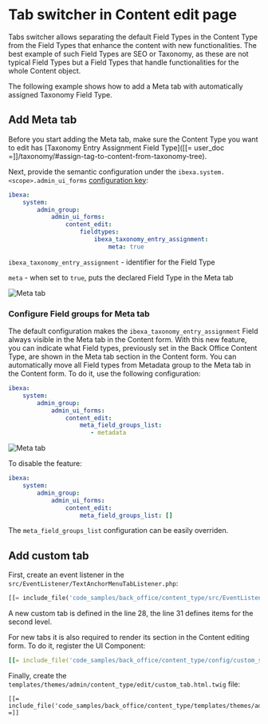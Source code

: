 # Tab switcher in Content edit page

Tabs switcher allows separating the default Field Types in the Content Type from the Field Types that enhance the content with new functionalities.
The best example of such Field Types are SEO or Taxonomy, as these are not typical Field Types but a Field Types that handle functionalities for the whole Content object.

The following example shows how to add a Meta tab with automatically assigned Taxonomy Field Type.

## Add Meta tab

Before you start adding the Meta tab, make sure the Content Type you want to edit has [Taxonomy Entry Assignment Field Type]([[= user_doc =]]/taxonomy/#assign-tag-to-content-from-taxonomy-tree).

Next, provide the semantic configuration under the `ibexa.system.<scope>.admin_ui_forms` [configuration key](configuration.md#configuration-files):

```yaml
ibexa:
    system:
        admin_group:
            admin_ui_forms:
                content_edit:
                    fieldtypes:
                        ibexa_taxonomy_entry_assignment:
                            meta: true

```

`ibexa_taxonomy_entry_assignment` - identifier for the Field Type

`meta` - when set to `true`, puts the declared Field Type in the Meta tab

![Meta tab](tab_switcher.png)


### Configure Field groups for Meta tab

The default configuration makes the `ibexa_taxonomy_entry_assignment` Field always visible in the Meta tab in the Content form. 
With this new feature, you can indicate what Field types, previously set in the Back Office Content Type, are shown in the Meta tab section in the Content form. 
You can automatically move all Field types from Metadata group to the Meta tab in the Content form.
To do it, use the following configuration:

```yaml
ibexa:
    system:
        admin_group:
            admin_ui_forms:
                content_edit:
                    meta_field_groups_list:
                       - metadata

```

![Meta tab](tab_switcher_meta.png)

To disable the feature:

```yaml
ibexa:
    system:
        admin_group:
            admin_ui_forms:
                content_edit:
                    meta_field_groups_list: []
```


The `meta_field_groups_list` configuration can be easily overriden.

## Add custom tab

First, create an event listener in the `src/EventListener/TextAnchorMenuTabListener.php`:

``` php hl_lines="28 31"
[[= include_file('code_samples/back_office/content_type/src/EventListener/TextAnchorMenuTabListener.php') =]]
```

A new custom tab is defined in the line 28, the line 31 defines items for the second level.

For new tabs it is also required to render its section in the Content editing form. To do it, register the UI Component:

```yaml
[[= include_file('code_samples/back_office/content_type/config/custom_services.yaml') =]]
```

Finally, create the `templates/themes/admin/content_type/edit/custom_tab.html.twig` file:

``` html+twig
[[= include_file('code_samples/back_office/content_type/templates/themes/admin/content_type/edit/custom_tab.html.twig') =]]
```
